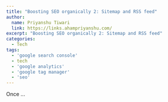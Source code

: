```yaml
---
title: "Boosting SEO organically 2: Sitemap and RSS feed"
author:
  name: Priyanshu Tiwari
  link: https://links.ahampriyanshu.com/
excerpt: "Boosting SEO organically 2: Sitemap and RSS feed"
categories:
  - Tech
tags:
  - 'google search console'
  - tech
  - 'google analytics'
  - 'google tag manager'
  - 'seo'
---
```


Once ...